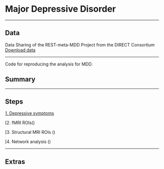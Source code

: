 # Major Depressive Disorder
---

## Data
Data Sharing of the REST-meta-MDD Project from the DIRECT Consortium   
[Download data](http://rfmri.org/REST-meta-MDD)

---

Code for reproducing the analysis for MDD.

## Summary

---

## Steps

[1. Depressive symptoms ](https://github.com/psilantrolab/Sudmex-alcohol-rat/blob/main/code/Env_configuration.md)   

[2. fMRI ROIs()

[3. Structural MRI ROIs ()

[4. Network analysis ()


---

## Extras
